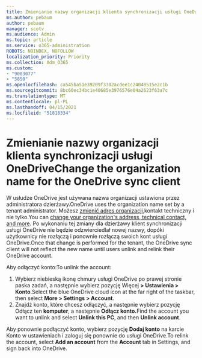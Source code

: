 ```yaml
---
title: Zmienianie nazwy organizacji klienta synchronizacji usługi OneDrive
ms.author: pebaum
author: pebaum
manager: scotv
ms.audience: Admin
ms.topic: article
ms.service: o365-administration
ROBOTS: NOINDEX, NOFOLLOW
localization_priority: Priority
ms.collection: Adm_O365
ms.custom:
- "9003077"
- "5850"
ms.openlocfilehash: ca545ba51e39209f3302acdee1c24048515e2c1b
ms.sourcegitcommit: 8bc60ec34bc1e40685e3976576e04a2623f63a7c
ms.translationtype: MT
ms.contentlocale: pl-PL
ms.lasthandoff: 04/15/2021
ms.locfileid: "51818334"
---
```

# <a name="change-the-organization-name-for-the-onedrive-sync-client"></a><span data-ttu-id="8dd48-102">Zmienianie nazwy organizacji klienta synchronizacji usługi OneDrive</span><span class="sxs-lookup"><span data-stu-id="8dd48-102">Change the organization name for the OneDrive sync client</span></span>

<span data-ttu-id="8dd48-103">W usłudze OneDrive jest używana nazwa organizacji ustawiona przez administratora dzierżawy.</span><span class="sxs-lookup"><span data-stu-id="8dd48-103">OneDrive uses the organization name set by a tenant administrator.</span></span>  <span data-ttu-id="8dd48-104">Możesz [zmienić adres organizacji,](https://docs.microsoft.com/microsoft-365/admin/manage/change-address-contact-and-more)kontakt techniczny i nie tylko.</span><span class="sxs-lookup"><span data-stu-id="8dd48-104">You can [change your organization's address, technical contact, and more](https://docs.microsoft.com/microsoft-365/admin/manage/change-address-contact-and-more).</span></span> <span data-ttu-id="8dd48-105">Po wykonaniu tej zmiany dla dzierżawy klient synchronizacji usługi OneDrive nie będzie odzwierciedlał nowej nazwy, dopóki użytkownicy nie rozłączą i ponownie rozłączą swoich kont usługi OneDrive.</span><span class="sxs-lookup"><span data-stu-id="8dd48-105">Once that change is performed for the tenant, the OneDrive sync client will not reflect the new name until users unlink and relink their OneDrive account.</span></span>

<span data-ttu-id="8dd48-106">Aby odłączyć konto:</span><span class="sxs-lookup"><span data-stu-id="8dd48-106">To unlink the account:</span></span>

1. <span data-ttu-id="8dd48-107">Wybierz niebieską ikonę chmury usługi OneDrive po prawej stronie paska zadań, a następnie wybierz pozycję Więcej  **> Ustawienia > Konto**.</span><span class="sxs-lookup"><span data-stu-id="8dd48-107">Select the blue OneDrive cloud icon at the far right of the taskbar, then select  **More > Settings > Account**.</span></span>
2. <span data-ttu-id="8dd48-108">Znajdź konto, które chcesz odłączyć, a następnie wybierz pozycję Odłącz ten **komputer**, a następnie **Odłącz konto.**</span><span class="sxs-lookup"><span data-stu-id="8dd48-108">Find the account you want to unlink and select  **Unlink this PC**, and then  **Unlink account**.</span></span>

<span data-ttu-id="8dd48-109">Aby ponownie podłączyć konto, wybierz  pozycję **Dodaj konto** na karcie Konto w ustawieniach i zaloguj się ponownie do usługi OneDrive.</span><span class="sxs-lookup"><span data-stu-id="8dd48-109">To relink the account, select  **Add an account** from the  **Account** tab in Settings, and sign back into OneDrive.</span></span>